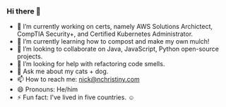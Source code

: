 ### Hi there 👋

- 🔭 I’m currently working on certs, namely AWS Solutions Archictect, CompTIA Security+, and Certified Kubernetes Administrator.
- 🌱 I’m currently learning how to compost and make my own mulch! 
- 👯 I’m looking to collaborate on Java, JavaScript, Python open-source projects. 
- 🤔 I’m looking for help with refactoring code smells.
- 💬 Ask me about my cats + dog. 
- 📫 How to reach me: nick@nchristiny.com
- 😄 Pronouns: He/him
- ⚡ Fun fact: I've lived in five countries. :relaxed:
